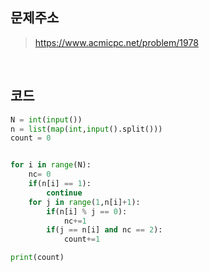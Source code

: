 ## 문제주소

> https://www.acmicpc.net/problem/1978

</br>

## 코드

```py
N = int(input())
n = list(map(int,input().split()))
count = 0


for i in range(N):
    nc= 0
    if(n[i] == 1):
        continue
    for j in range(1,n[i]+1):
        if(n[i] % j == 0):
            nc+=1
        if(j == n[i] and nc == 2):
            count+=1

print(count)
```
